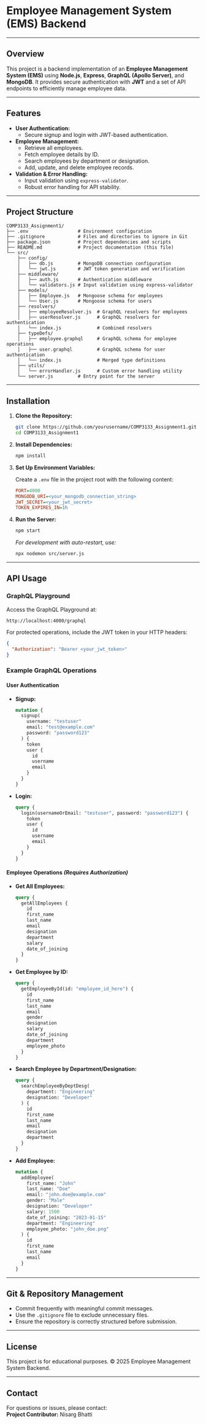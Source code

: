 # Employee Management System (EMS) Backend

---

## Overview

This project is a backend implementation of an **Employee Management System (EMS)** using **Node.js**, **Express**, **GraphQL (Apollo Server)**, and **MongoDB**. It provides secure authentication with **JWT** and a set of API endpoints to efficiently manage employee data.

---

## Features

- **User Authentication:**
  - Secure signup and login with JWT-based authentication.
- **Employee Management:**
  - Retrieve all employees.
  - Fetch employee details by ID.
  - Search employees by department or designation.
  - Add, update, and delete employee records.
- **Validation & Error Handling:**
  - Input validation using `express-validator`.
  - Robust error handling for API stability.

---

## Project Structure

```
COMP3133_Assignment1/
├── .env                  # Environment configuration
├── .gitignore            # Files and directories to ignore in Git
├── package.json          # Project dependencies and scripts
├── README.md             # Project documentation (this file)
└── src/
    ├── config/
    │   ├── db.js         # MongoDB connection configuration
    │   └── jwt.js        # JWT token generation and verification
    ├── middleware/
    │   ├── auth.js       # Authentication middleware
    │   └── validators.js # Input validation using express-validator
    ├── models/
    │   ├── Employee.js   # Mongoose schema for employees
    │   └── User.js       # Mongoose schema for users
    ├── resolvers/
    │   ├── employeeResolver.js  # GraphQL resolvers for employees
    │   ├── userResolver.js      # GraphQL resolvers for authentication
    │   └── index.js             # Combined resolvers
    ├── typeDefs/
    │   ├── employee.graphql     # GraphQL schema for employee operations
    │   ├── user.graphql         # GraphQL schema for user authentication
    │   └── index.js             # Merged type definitions
    ├── utils/
    │   └── errorHandler.js      # Custom error handling utility
    └── server.js         # Entry point for the server
```

---

## Installation

1. **Clone the Repository:**

   ```bash
   git clone https://github.com/yourusername/COMP3133_Assignment1.git
   cd COMP3133_Assignment1
   ```

2. **Install Dependencies:**

   ```bash
   npm install
   ```

3. **Set Up Environment Variables:**

   Create a `.env` file in the project root with the following content:

   ```ini
   PORT=4000
   MONGODB_URI=<your_mongodb_connection_string>
   JWT_SECRET=<your_jwt_secret>
   TOKEN_EXPIRES_IN=1h
   ```

4. **Run the Server:**

   ```bash
   npm start
   ```

   _For development with auto-restart, use:_

   ```bash
   npx nodemon src/server.js
   ```

---

## API Usage

### GraphQL Playground

Access the GraphQL Playground at:

```
http://localhost:4000/graphql
```

For protected operations, include the JWT token in your HTTP headers:

```json
{
  "Authorization": "Bearer <your_jwt_token>"
}
```

### Example GraphQL Operations

#### **User Authentication**

- **Signup:**

  ```graphql
  mutation {
    signup(
      username: "testuser"
      email: "test@example.com"
      password: "password123"
    ) {
      token
      user {
        id
        username
        email
      }
    }
  }
  ```

- **Login:**

  ```graphql
  query {
    login(usernameOrEmail: "testuser", password: "password123") {
      token
      user {
        id
        username
        email
      }
    }
  }
  ```

#### **Employee Operations** _(Requires Authorization)_

- **Get All Employees:**

  ```graphql
  query {
    getAllEmployees {
      id
      first_name
      last_name
      email
      designation
      department
      salary
      date_of_joining
    }
  }
  ```

- **Get Employee by ID:**

  ```graphql
  query {
    getEmployeeById(id: "employee_id_here") {
      id
      first_name
      last_name
      email
      gender
      designation
      salary
      date_of_joining
      department
      employee_photo
    }
  }
  ```

- **Search Employee by Department/Designation:**

  ```graphql
  query {
    searchEmployeeByDeptDesg(
      department: "Engineering"
      designation: "Developer"
    ) {
      id
      first_name
      last_name
      email
      designation
      department
    }
  }
  ```

- **Add Employee:**

  ```graphql
  mutation {
    addEmployee(
      first_name: "John"
      last_name: "Doe"
      email: "john.doe@example.com"
      gender: "Male"
      designation: "Developer"
      salary: 1500
      date_of_joining: "2023-01-15"
      department: "Engineering"
      employee_photo: "john_doe.png"
    ) {
      id
      first_name
      last_name
      email
    }
  }
  ```

---

## Git & Repository Management

- Commit frequently with meaningful commit messages.
- Use the `.gitignore` file to exclude unnecessary files.
- Ensure the repository is correctly structured before submission.

---

## License

This project is for educational purposes. © 2025 Employee Management System Backend.

---

## Contact

For questions or issues, please contact:  
**Project Contributor:** Nisarg Bhatti
